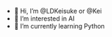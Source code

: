 - 👋 Hi, I’m @LDKeisuke or @Kei
- 👀 I’m interested in AI
- 🌱 I’m currently learning Python

<!---
LDKeisuke/LDKeisuke is a ✨ special ✨ repository because its `README.md` (this file) appears on your GitHub profile.
You can click the Preview link to take a look at your changes.
--->
